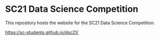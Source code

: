 # SC21 Data Science Competition

This repository hosts the website for the SC21 Data Science Competition. 

https://sc-students.github.io/dsc21/
